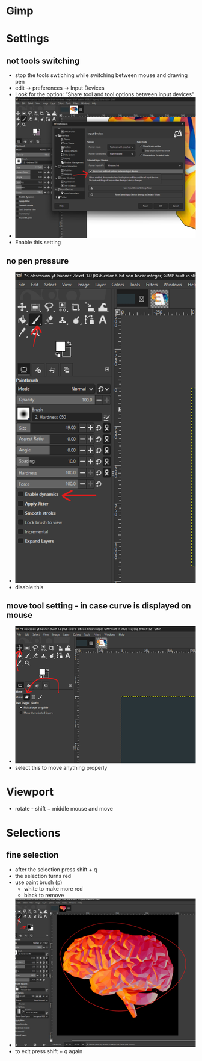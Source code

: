 # **Gimp**

# Settings

## not tools switching

- stop the tools swtiching while switching between mouse and drawing pen
- edit -> preferences → Input Devices
- Look for the option: “Share tool and tool options between input devices”
- <img src="./images/disable-tools-switching.png" />
- Enable this setting

## no pen pressure

- <img src="./images/paintbrush-disable-pen-settings.png" />
- disable this

## move tool setting - in case curve is displayed on mouse

- <img src="./images/move-tool-settings.png" />
- select this to move anything properly

# Viewport

- rotate - shift + middle mouse and move

# Selections

## fine selection

- after the selection press shift + q
- the selection turns red
- use paint brush (p)
  - white to make more red
  - black to remove
- <img src="./images/fine-selection-mask.png" />
- to exit press shift + q again
